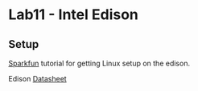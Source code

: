 # Lab11 - Intel Edison


Setup
-----

[Sparkfun](https://learn.sparkfun.com/tutorials/loading-debian-ubilinux-on-the-edison) tutorial for getting
Linux setup on the edison.

Edison [Datasheet](http://akizukidenshi.com/download/ds/intel/edison-module_HG_331189-002.pdf)
